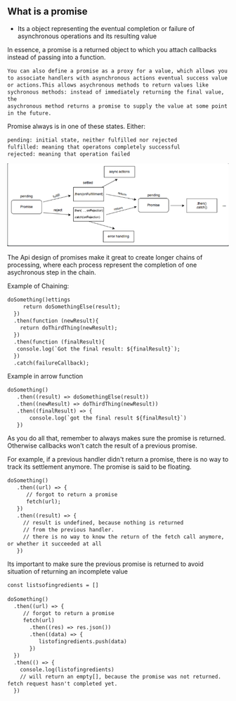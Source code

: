 ## What is a promise
 - Its a object representing the eventual completion or failure of asynchronous operations and its resulting value

  In essence, a promise is a returned object to which you attach callbacks instead of passing into a function. 


 
    You can also define a promise as a proxy for a value, which allows you to associate handlers with asynchronous actions eventual success value or actions.This allows asychronous methods to return values like sychronous methods: instead of immediately returning the final value, the 
    asychronous method returns a promise to supply the value at some point in the future.


Promise always is in one of these states. Either:

    pending: initial state, neither fulfilled nor rejected
    fulfilled: meaning that operatons completely successful
    rejected: meaning that operation failed

  ![picture showing the process of promise states](https://github.com/kihuni/Javascript_back-end/blob/main/Screenshot%20from%202023-08-16%2002-31-19.png)
              
 The Api design of promises make it great to create longer chains of processing, where each process represent the completion of one asychronous step in the chain.
 
 Example of Chaining:

 ```
 doSomething()ettings
      return doSomethingElse(result);
   })
   .then(function (newResult){
     return doThirdThing(newResult);
   })
   .then(function (finalResult){
    console.log(`Got the final result: ${finalResult}`);
   })
   .catch(failureCallback);
 
 ```
 Example in arrow function
 ```
 doSomething()
    .then((result) => doSomethingElse(result))
    .then((newResult) => doThirdThing(newResult))
    .then((finalResult) => {
        console.log(`got the final result ${finalResult}`)
    })
 ```
 As you do all that, remember to always makes sure the promise is returned. Otherwise callbacks won't catch the result of a previous promise.

 For example, if a previous handler didn't return a promise, there is no way to track its settlement anymore. The promise is said to be floating.

```
doSomething()
   .then((url) => {
      // forgot to return a promise
      fetch(url);
   })
   .then((result) => {
     // result is undefined, because nothing is returned
     // from the previous handler.
     // there is no way to know the return of the fetch call anymore, or whether it succeeded at all
   })
```
Its important to make sure the previous promise is returned to avoid situation of returning an incomplete value

```
const listsofingredients = []

doSomething()
  .then((url) => {
     // forgot to return a promise
     fetch(url)
       .then((res) => res.json())
       .then((data) => {
          listofingredients.push(data)
       })
  })
  .then(() => {
    console.log(listofingredients)
    // will return an empty[], because the promise was not returned. fetch request hasn't completed yet.
  })
```
